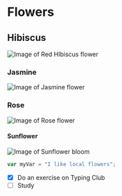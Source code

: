 # Flowers
## Hibiscus
![Image of Red HIbiscus flower](https://upload.wikimedia.org/wikipedia/commons/d/d6/Hibiscus_Kerala.jpg)
### Jasmine
![Image of Jasmine flower](https://upload.wikimedia.org/wikipedia/commons/f/fa/Jasminum_multiflorum_0001.jpg)
### Rose
![Image of Rose flower](https://upload.wikimedia.org/wikipedia/commons/6/61/Rose_Kerala.jpg)
#### Sunflower
![Image of Sunflower bloom](https://upload.wikimedia.org/wikipedia/commons/c/c8/Sunflower_india.jpg) 


``` javascript
var myVar = "I like local flowers";
```

- [x] Do an exercise on Typing Club
- [ ] Study
